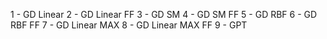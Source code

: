 1 - GD Linear
2 - GD Linear FF
3 - GD SM
4 - GD SM FF
5 - GD RBF
6 - GD RBF FF
7 - GD Linear MAX
8 - GD Linear MAX FF
9 - GPT
